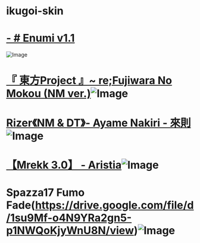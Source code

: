 # ikugoi-skin

# [-          # Enumi v1.1](https://drive.google.com/file/d/1LwpwPTb6Crfd3y7JiXBoL4lBjDi7qlDP/view?usp=sharing)
![Image](https://i.imgur.com/RdoAsRR.jpg)

# [『 東方Project 』~ re;Fujiwara No Mokou (NM ver.)](https://drive.google.com/drive/folders/1f2nQa7Y1_O0xcDoOwpWHv1FlPeh_CQpp)![Image](https://i.imgur.com/7dDC381.jpeg)

# [Rizer《NM & DT》- Ayame Nakiri - 來則](https://www.mediafire.com/file/aty60fptwuld8fl/-%2523-B-_Rizer_%252B-_%25E3%2580%258ANM%25E3%2580%258B.osk/file)![Image](https://i.imgur.com/HIDGpPu.png)

#  [【Mrekk 3.0】 - Aristia](https://drive.google.com/file/d/1ssj_aBMx4cqZLjUaX62QIVdXcTpbKQWv/view?usp=sharing)![Image](https://i.imgur.com/zmtyrwh.png)

# Spazza17 Fumo Fade(https://drive.google.com/file/d/1su9Mf-o4N9YRa2gn5-p1NWQoKjyWnU8N/view)![Image](https://user-images.githubusercontent.com/71230537/147388327-845b4100-c1b8-4a8a-b406-4752347bee09.jpg)

